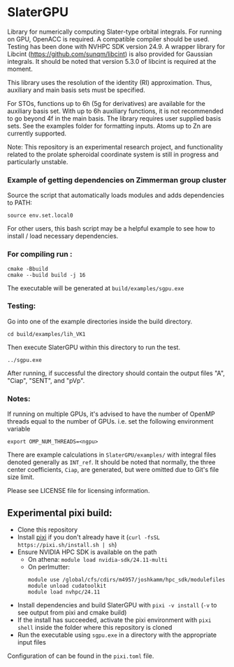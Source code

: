 # SlaterGPU

Library for numerically computing Slater-type orbital integrals.
For running on GPU, OpenACC is required. A compatible compiler should be used.
Testing has been done with NVHPC SDK version 24.9. A wrapper
library for Libcint (https://github.com/sunqm/libcint) is also
provided for Gaussian integrals. It should be noted that version 5.3.0 of libcint is required at the moment.

This library uses the resolution
of the identity (RI) approximation. Thus, auxiliary and main
basis sets must be specified.

For STOs, functions up to 6h (5g for derivatives) are available 
for the auxiliary basis set. With up to 6h auxiliary functions,
it is not recommended to go beyond 4f in the main basis. The 
library requires user supplied basis sets. See the examples folder 
for formatting inputs. Atoms up to Zn are currently supported.

Note: This repository is an experimental research project, and functionality related to the prolate spheroidal coordinate system is still in progress and particularly unstable.

### Example of getting dependencies on Zimmerman group cluster

Source the script that automatically loads modules and adds dependencies to PATH:

```
source env.set.local0
```

For other users, this bash script may be a helpful example to see how to install / load necessary dependencies.

### For compiling run :
```
cmake -Bbuild
cmake --build build -j 16
```

The executable will be generated at `build/examples/sgpu.exe`

### Testing:
Go into one of the example directories inside the build directory.
```
cd build/examples/lih_VK1
```

Then execute SlaterGPU within this directory to run the test.
```
../sgpu.exe
```

After running, if successful the directory should contain the output files "A", "Ciap", "SENT", and "pVp".

### Notes:
If running on multiple GPUs, it's advised to have the number of
OpenMP threads equal to the number of GPUs. i.e. set the following
environment variable
```
export OMP_NUM_THREADS=<ngpu>
```

There are example calculations in `SlaterGPU/examples/` with integral files denoted generally as `INT_ref`. It should be noted that normally, the three center coefficients, `Ciap`, are generated, but were omitted due to Git's file size limit.

Please see LICENSE file for licensing information.

## Experimental pixi build:
- Clone this repository
- Install [pixi](https://pixi.sh/latest/installation/) if you don't already have it (`curl -fsSL https://pixi.sh/install.sh | sh`)
- Ensure NVIDIA HPC SDK is available on the path
  - On athena: `module load nvidia-sdk/24.11-multi`
  - On perlmutter:
    ```
    module use /global/cfs/cdirs/m4957/joshkamm/hpc_sdk/modulefiles
    module unload cudatoolkit
    module load nvhpc/24.11
    ```
- Install dependencies and build SlaterGPU with `pixi -v install` (`-v` to see output from pixi and cmake build)
- If the install has succeeded, activate the pixi environment with `pixi shell` inside the folder where this repository is cloned
- Run the executable using `sgpu.exe` in a directory with the appropriate input files

Configuration of can be found in the `pixi.toml` file.

